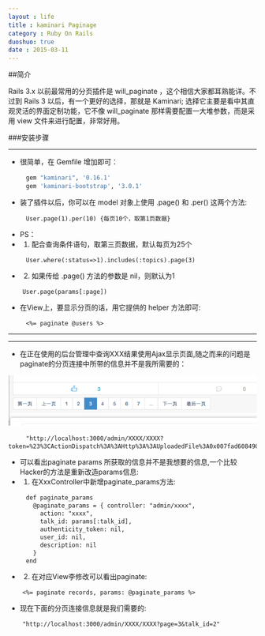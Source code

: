 ```yaml
---
layout : life
title : kaminari Paginage
category : Ruby On Rails
duoshuo: true
date : 2015-03-11
---
```


##简介
>
Rails 3.x 以前最常用的分页插件是 will_paginate ，这个相信大家都耳熟能详。不过到 Rails 3 以后，有一个更好的选择，那就是 Kaminari;
选择它主要是看中其直观灵活的界面定制功能，它不像 will_paginate 那样需要配置一大堆参数，而是采用 view 文件来进行配置，非常好用。


###安装步骤
******

* 很简单，在 Gemfile 增加即可：

 ```sh
      gem "kaminari", '0.16.1'
      gem 'kaminari-bootstrap', '3.0.1'
 ```
<!-- more -->

* 装了插件以后，你可以在 model 对象上使用 .page() 和 .per() 这两个方法:

 ```
      User.page(1).per(10) {每页10个，取第1页数据}
 ```

 >
* PS：
 * 1.   配合查询条件语句，取第三页数据，默认每页为25个
 ```
      User.where(:status=>1).includes(:topics).page(3)
 ```
 * 2.   如果传给 .page() 方法的参数是 nil，则默认为1

 ```
     User.page(params[:page])
 ```


* 在View上，要显示分页的话，用它提供的 helper 方法即可:

 ```
      <%= paginate @users %>
 ```

******
******

* 在正在使用的后台管理中查询XXX结果使用Ajax显示页面,随之而来的问题是paginate的分页连接中所带的信息并不是我所需要的：

![页面样式](/res/img/blog/paginate.png)

 ```
      "http://localhost:3000/admin/XXXX/XXXX?token=%23%3CActionDispatch%3A%3AHttp%3A%3AUploadedFile%3A0x007fad60849030%3E&page=3&talk_id=2&utf8=%E2%9C%93&page=3&user_id=2"
 ```

 >
* 可以看出paginate params 所获取的信息并不是我想要的信息,一个比较Hacker的方法是重新改造params信息:
 * 1. 在XxxController中新增paginate_params方法:

 ```
      def paginate_params
        @paginate_params = { controller: "admin/xxxx",
          action: "xxxx",
          talk_id: params[:talk_id],
          authenticity_token: nil,
          user_id: nil,
          description: nil
        }
      end
 ```
 * 2. 在对应View李修改可以看出paginate:

 ```
     <%= paginate records, params: @paginate_params %>
 ```


* 现在下面的分页连接信息就是我们需要的:

 ```
     "http://localhost:3000/admin/XXXX/XXXX?page=3&talk_id=2"
 ```



